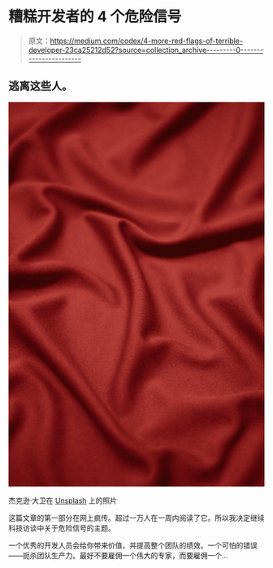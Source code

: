 # 糟糕开发者的 4 个危险信号

> 原文：<https://medium.com/codex/4-more-red-flags-of-terrible-developer-23ca25212d52?source=collection_archive---------0----------------------->

## 逃离这些人。

![](img/cde96a6641ac3b6d511a1dffccd38649.png)

杰克逊·大卫在 [Unsplash](https://unsplash.com?utm_source=medium&utm_medium=referral) 上的照片

这篇文章的第一部分在网上疯传。超过一万人在一周内阅读了它。所以我决定继续科技访谈中关于危险信号的主题。

一个优秀的开发人员会给你带来价值，并提高整个团队的绩效。一个可怕的错误——扼杀团队生产力。最好不要雇佣一个伟大的专家，而要雇佣一个…